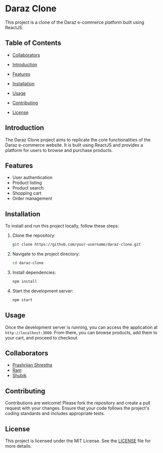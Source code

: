 # Daraz Clone

This project is a clone of the Daraz e-commerce platform built using ReactJS.

## Table of Contents

- [Collaborators](#collaborators)

- [Introduction](#introduction)
- [Features](#features)
- [Installation](#installation)
- [Usage](#usage)
- [Contributing](#contributing)
- [License](#license)

## Introduction

The Daraz Clone project aims to replicate the core functionalities of the Daraz e-commerce website. It is built using ReactJS and provides a platform for users to browse and purchase products.

## Features

- User authentication
- Product listing
- Product search
- Shopping cart
- Order management

## Installation

To install and run this project locally, follow these steps:

1. Clone the repository:
   ```bash
   git clone https://github.com/your-username/daraz-clone.git
   ```
2. Navigate to the project directory:
   ```bash
   cd daraz-clone
   ```
3. Install dependencies:
   ```bash
   npm install
   ```
4. Start the development server:
   ```bash
   npm start
   ```

## Usage

Once the development server is running, you can access the application at `http://localhost:3000`. From there, you can browse products, add them to your cart, and proceed to checkout.

## Collaborators

- [Prashrijan Shrestha](https://github.com/prashrijan)
- [Ram](https://github.com/Ram-cpu-coder)
- [Shubik](https://github.com/ShubikB)

## Contributing

Contributions are welcome! Please fork the repository and create a pull request with your changes. Ensure that your code follows the project's coding standards and includes appropriate tests.

## License

This project is licensed under the MIT License. See the [LICENSE](LICENSE) file for more details.
